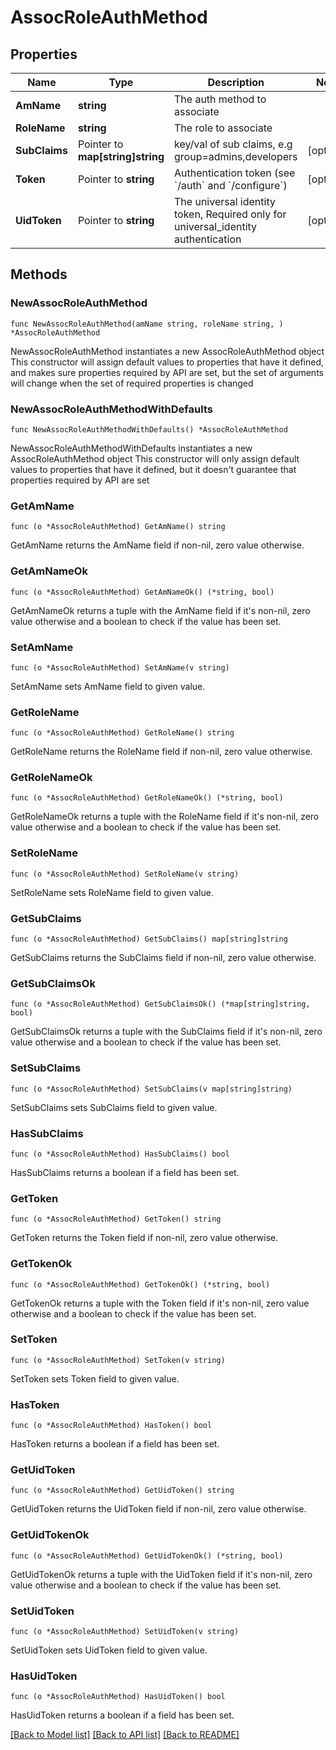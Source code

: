 # AssocRoleAuthMethod

## Properties

Name | Type | Description | Notes
------------ | ------------- | ------------- | -------------
**AmName** | **string** | The auth method to associate | 
**RoleName** | **string** | The role to associate | 
**SubClaims** | Pointer to **map[string]string** | key/val of sub claims, e.g group&#x3D;admins,developers | [optional] 
**Token** | Pointer to **string** | Authentication token (see &#x60;/auth&#x60; and &#x60;/configure&#x60;) | [optional] 
**UidToken** | Pointer to **string** | The universal identity token, Required only for universal_identity authentication | [optional] 

## Methods

### NewAssocRoleAuthMethod

`func NewAssocRoleAuthMethod(amName string, roleName string, ) *AssocRoleAuthMethod`

NewAssocRoleAuthMethod instantiates a new AssocRoleAuthMethod object
This constructor will assign default values to properties that have it defined,
and makes sure properties required by API are set, but the set of arguments
will change when the set of required properties is changed

### NewAssocRoleAuthMethodWithDefaults

`func NewAssocRoleAuthMethodWithDefaults() *AssocRoleAuthMethod`

NewAssocRoleAuthMethodWithDefaults instantiates a new AssocRoleAuthMethod object
This constructor will only assign default values to properties that have it defined,
but it doesn't guarantee that properties required by API are set

### GetAmName

`func (o *AssocRoleAuthMethod) GetAmName() string`

GetAmName returns the AmName field if non-nil, zero value otherwise.

### GetAmNameOk

`func (o *AssocRoleAuthMethod) GetAmNameOk() (*string, bool)`

GetAmNameOk returns a tuple with the AmName field if it's non-nil, zero value otherwise
and a boolean to check if the value has been set.

### SetAmName

`func (o *AssocRoleAuthMethod) SetAmName(v string)`

SetAmName sets AmName field to given value.


### GetRoleName

`func (o *AssocRoleAuthMethod) GetRoleName() string`

GetRoleName returns the RoleName field if non-nil, zero value otherwise.

### GetRoleNameOk

`func (o *AssocRoleAuthMethod) GetRoleNameOk() (*string, bool)`

GetRoleNameOk returns a tuple with the RoleName field if it's non-nil, zero value otherwise
and a boolean to check if the value has been set.

### SetRoleName

`func (o *AssocRoleAuthMethod) SetRoleName(v string)`

SetRoleName sets RoleName field to given value.


### GetSubClaims

`func (o *AssocRoleAuthMethod) GetSubClaims() map[string]string`

GetSubClaims returns the SubClaims field if non-nil, zero value otherwise.

### GetSubClaimsOk

`func (o *AssocRoleAuthMethod) GetSubClaimsOk() (*map[string]string, bool)`

GetSubClaimsOk returns a tuple with the SubClaims field if it's non-nil, zero value otherwise
and a boolean to check if the value has been set.

### SetSubClaims

`func (o *AssocRoleAuthMethod) SetSubClaims(v map[string]string)`

SetSubClaims sets SubClaims field to given value.

### HasSubClaims

`func (o *AssocRoleAuthMethod) HasSubClaims() bool`

HasSubClaims returns a boolean if a field has been set.

### GetToken

`func (o *AssocRoleAuthMethod) GetToken() string`

GetToken returns the Token field if non-nil, zero value otherwise.

### GetTokenOk

`func (o *AssocRoleAuthMethod) GetTokenOk() (*string, bool)`

GetTokenOk returns a tuple with the Token field if it's non-nil, zero value otherwise
and a boolean to check if the value has been set.

### SetToken

`func (o *AssocRoleAuthMethod) SetToken(v string)`

SetToken sets Token field to given value.

### HasToken

`func (o *AssocRoleAuthMethod) HasToken() bool`

HasToken returns a boolean if a field has been set.

### GetUidToken

`func (o *AssocRoleAuthMethod) GetUidToken() string`

GetUidToken returns the UidToken field if non-nil, zero value otherwise.

### GetUidTokenOk

`func (o *AssocRoleAuthMethod) GetUidTokenOk() (*string, bool)`

GetUidTokenOk returns a tuple with the UidToken field if it's non-nil, zero value otherwise
and a boolean to check if the value has been set.

### SetUidToken

`func (o *AssocRoleAuthMethod) SetUidToken(v string)`

SetUidToken sets UidToken field to given value.

### HasUidToken

`func (o *AssocRoleAuthMethod) HasUidToken() bool`

HasUidToken returns a boolean if a field has been set.


[[Back to Model list]](../README.md#documentation-for-models) [[Back to API list]](../README.md#documentation-for-api-endpoints) [[Back to README]](../README.md)


